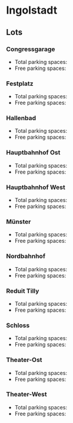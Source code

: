# Ingolstadt

## Lots

### Congressgarage

* Total parking spaces: <Value topic="parken-dd/parken-dd/Ingolstadt/ingolstadtcongressgarage/total"/>
* Free parking spaces: <Value topic="parken-dd/parken-dd/Ingolstadt/ingolstadtcongressgarage/free"/>

### Festplatz

* Total parking spaces: <Value topic="parken-dd/parken-dd/Ingolstadt/ingolstadtfestplatz/total"/>
* Free parking spaces: <Value topic="parken-dd/parken-dd/Ingolstadt/ingolstadtfestplatz/free"/>

### Hallenbad

* Total parking spaces: <Value topic="parken-dd/parken-dd/Ingolstadt/ingolstadthallenbad/total"/>
* Free parking spaces: <Value topic="parken-dd/parken-dd/Ingolstadt/ingolstadthallenbad/free"/>

### Hauptbahnhof Ost

* Total parking spaces: <Value topic="parken-dd/parken-dd/Ingolstadt/ingolstadthauptbahnhofost/total"/>
* Free parking spaces: <Value topic="parken-dd/parken-dd/Ingolstadt/ingolstadthauptbahnhofost/free"/>

### Hauptbahnhof West

* Total parking spaces: <Value topic="parken-dd/parken-dd/Ingolstadt/ingolstadthauptbahnhofwest/total"/>
* Free parking spaces: <Value topic="parken-dd/parken-dd/Ingolstadt/ingolstadthauptbahnhofwest/free"/>

### Münster

* Total parking spaces: <Value topic="parken-dd/parken-dd/Ingolstadt/ingolstadtmuenster/total"/>
* Free parking spaces: <Value topic="parken-dd/parken-dd/Ingolstadt/ingolstadtmuenster/free"/>

### Nordbahnhof

* Total parking spaces: <Value topic="parken-dd/parken-dd/Ingolstadt/ingolstadtnordbahnhof/total"/>
* Free parking spaces: <Value topic="parken-dd/parken-dd/Ingolstadt/ingolstadtnordbahnhof/free"/>

### Reduit Tilly

* Total parking spaces: <Value topic="parken-dd/parken-dd/Ingolstadt/ingolstadtreduittilly/total"/>
* Free parking spaces: <Value topic="parken-dd/parken-dd/Ingolstadt/ingolstadtreduittilly/free"/>

### Schloss

* Total parking spaces: <Value topic="parken-dd/parken-dd/Ingolstadt/ingolstadtschloss/total"/>
* Free parking spaces: <Value topic="parken-dd/parken-dd/Ingolstadt/ingolstadtschloss/free"/>

### Theater-Ost

* Total parking spaces: <Value topic="parken-dd/parken-dd/Ingolstadt/ingolstadttheaterost/total"/>
* Free parking spaces: <Value topic="parken-dd/parken-dd/Ingolstadt/ingolstadttheaterost/free"/>

### Theater-West

* Total parking spaces: <Value topic="parken-dd/parken-dd/Ingolstadt/ingolstadttheaterwest/total"/>
* Free parking spaces: <Value topic="parken-dd/parken-dd/Ingolstadt/ingolstadttheaterwest/free"/>

